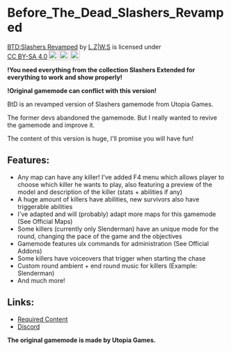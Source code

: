 # Before_The_Dead_Slashers_Revamped
 
<p xmlns:cc="http://creativecommons.org/ns#" xmlns:dct="http://purl.org/dc/terms/"><a property="dct:title" rel="cc:attributionURL" href="https://steamcommunity.com/sharedfiles/filedetails/?id=2804558040">BTD:Slashers Revamped</a> by <a rel="cc:attributionURL dct:creator" property="cc:attributionName" href="https://steamcommunity.com/id/NooneLiesHere/">L.Z|W.S</a> is licensed under <a href="http://creativecommons.org/licenses/by-sa/4.0/?ref=chooser-v1" target="_blank" rel="license noopener noreferrer" style="display:inline-block;">CC BY-SA 4.0<img style="height:22px!important;margin-left:3px;vertical-align:text-bottom;" src="https://mirrors.creativecommons.org/presskit/icons/cc.svg?ref=chooser-v1"><img style="height:22px!important;margin-left:3px;vertical-align:text-bottom;" src="https://mirrors.creativecommons.org/presskit/icons/by.svg?ref=chooser-v1"><img style="height:22px!important;margin-left:3px;vertical-align:text-bottom;" src="https://mirrors.creativecommons.org/presskit/icons/sa.svg?ref=chooser-v1"></a></p>

**!You need everything from the collection Slashers Extended for everything to work and show properly!**

**!Original gamemode can conflict with this version!**

BtD is an revamped version of Slashers gamemode from Utopia Games.

The former devs abandoned the gamemode. But I really wanted to revive the gamemode and improve it.

The content of this version is huge, I'll promise you will have fun!

## Features:
- Any map can have any killer! I've added F4 menu which allows player to choose which killer he wants to play, also featuring a preview of the model and description of the killer (stats + abilities if any)
- A huge amount of killers have abilities, new survivors also have triggerable abilities
- I've adapted and will (probably) adapt more maps for this gamemode (See Official Maps)
- Some killers (currently only Slenderman) have an unique mode for the round, changing the pace of the game and the objectives
- Gamemode features ulx commands for administration (See Official Addons)
- Some killers have voiceovers that trigger when starting the chase
- Custom round ambient + end round music for killers (Example: Slenderman)
- And much more!

## Links:
- [Required Content](https://steamcommunity.com/sharedfiles/filedetails/?id=2492025221)
- [Discord](https://discord.gg/MRs5zBXq9z)

**The original gamemode is made by Utopia Games.**

